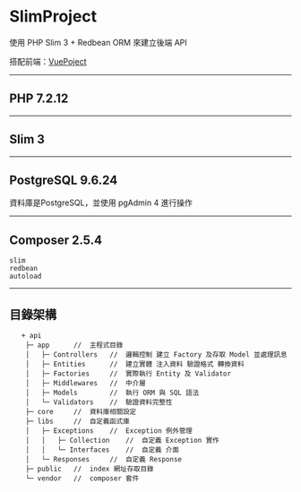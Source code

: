 # SlimProject

使用 PHP Slim 3 + Redbean ORM 來建立後端 API

搭配前端：[VuePoject](https://github.com/tk50486yui/VueProject.git)

---
## PHP 7.2.12


---
## Slim 3


---
## PostgreSQL 9.6.24

資料庫是PostgreSQL，並使用 pgAdmin 4 進行操作

---
## Composer 2.5.4

    slim
    redbean
    autoload

---
## 目錄架構
```    
   + api
    ├─ app      //  主程式目錄
    │   ├─ Controllers   //  邏輯控制 建立 Factory 及存取 Model 並處理訊息
    │   ├─ Entities      //  建立實體 注入資料 驗證格式 轉換資料
    │   ├─ Factories     //  實際執行 Entity 及 Validator
    │   ├─ Middlewares   //  中介層 
    │   ├─ Models        //  執行 ORM 與 SQL 語法    
    │   └─ Validators    //  驗證資料完整性
    ├─ core     //  資料庫相關設定
    ├─ libs     //  自定義函式庫
    │   ├─ Exceptions    //  Exception 例外管理
    │   │   ├─ Collection    //  自定義 Exception 實作
    │   │   └─ Interfaces    //  自定義 介面
    │   └─ Responses     //  自定義 Response
    ├─ public   //  index 網址存取目錄    
    └─ vendor   //  composer 套件

```